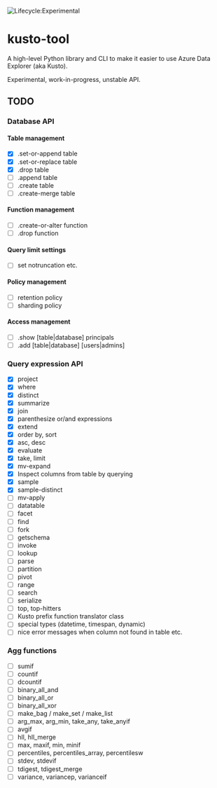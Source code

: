 ![Lifecycle:Experimental](https://img.shields.io/badge/Lifecycle-Experimental-339999)

# kusto-tool

A high-level Python library and CLI to make it easier to use Azure Data Explorer
(aka Kusto).

Experimental, work-in-progress, unstable API.

## TODO

### Database API

#### Table management 

- [x] .set-or-append table
- [x] .set-or-replace table
- [x] .drop table
- [ ] .append table
- [ ] .create table
- [ ] .create-merge table
 
#### Function management

- [ ] .create-or-alter function
- [ ] .drop function

#### Query limit settings

- [ ] set notruncation etc.

#### Policy management

- [ ] retention policy
- [ ] sharding policy

#### Access management

- [ ] .show [table|database] principals
- [ ] .add [table|database] [users|admins]

### Query expression API

- [x] project
- [x] where
- [x] distinct
- [x] summarize
- [x] join
- [x] parenthesize or/and expressions
- [x] extend
- [x] order by, sort
- [x] asc, desc
- [x] evaluate
- [x] take, limit
- [x] mv-expand
- [x] Inspect columns from table by querying
- [x] sample
- [x] sample-distinct
- [ ] mv-apply
- [ ] datatable
- [ ] facet
- [ ] find
- [ ] fork
- [ ] getschema
- [ ] invoke
- [ ] lookup
- [ ] parse
- [ ] partition
- [ ] pivot
- [ ] range
- [ ] search
- [ ] serialize
- [ ] top, top-hitters
- [ ] Kusto prefix function translator class
- [ ] special types (datetime, timespan, dynamic)
- [ ] nice error messages when column not found in table etc.

### Agg functions

- [ ] sumif
- [ ] countif
- [ ] dcountif
- [ ] binary_all_and
- [ ] binary_all_or
- [ ] binary_all_xor
- [ ] make_bag / make_set / make_list
- [ ] arg_max, arg_min, take_any, take_anyif
- [ ] avgif
- [ ] hll, hll_merge
- [ ] max, maxif, min, minif
- [ ] percentiles, percentiles_array, percentilesw
- [ ] stdev, stdevif
- [ ] tdigest, tdigest_merge
- [ ] variance, variancep, varianceif
